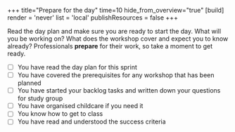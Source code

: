 +++
title="Prepare for the day"
time=10
hide_from_overview="true"
[build]
  render = 'never'
  list = 'local'
  publishResources = false
+++

Read the day plan and make sure you are ready to start the day. What will you be working on? What does the workshop cover and expect you to know already? Professionals **prepare** for their work, so take a moment to get ready.

- [ ] You have read the day plan for this sprint
- [ ] You have covered the prerequisites for any workshop that has been planned
- [ ] You have started your backlog tasks and written down your questions for study group
- [ ] You have organised childcare if you need it
- [ ] You know how to get to class
- [ ] You have read and understood the success criteria
